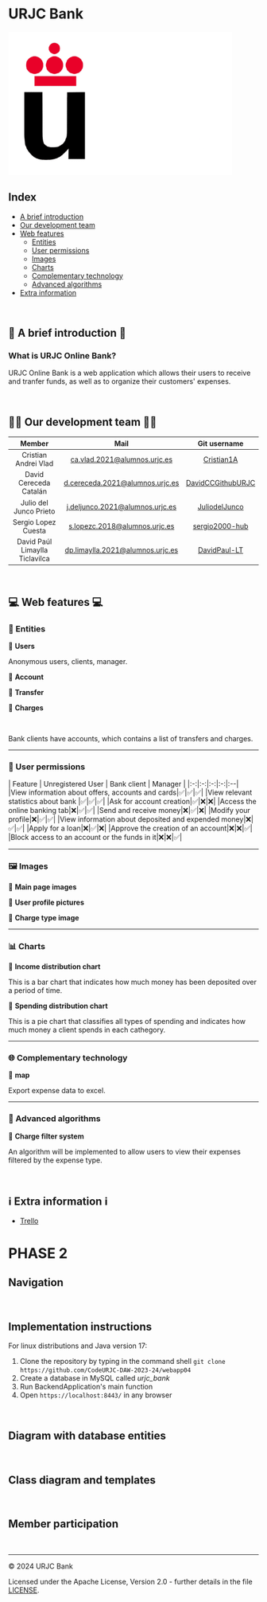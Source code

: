 # URJC Bank

![URJC Bank logo](pics/extra/URJC_bank.png)


<h2>Index</h2>

- [A brief introduction](#intro)
- [Our development team](#dev_team)
- [Web features](#web_features)
    - [Entities](#web_entities)
    - [User permissions](#web_permissons)
    - [Images](#web_images)
    - [Charts](#web_charts)
    - [Complementary technology](#web_comp_tech)
    - [Advanced algorithms](#web_algos)
- [Extra information](#extra_info)

<br>

<h2 id="intro">📖 A brief introduction 📖</h2>
<h3>What is URJC Online Bank?</h3>

URJC Online Bank is a web application which allows their users to receive and tranfer funds, as well as to organize their customers' expenses.


<br>
<h2 id="dev_team">👩‍💻 Our development team 👨‍💻</h2>

| Member | Mail | Git username |
|:-:|:-:|:-:|
|Cristian Andrei Vlad|ca.vlad.2021@alumnos.urjc.es|[Cristian1A](https://github.com/Cristian1A)|
|David Cereceda Catalán|d.cereceda.2021@alumnos.urjc.es| [DavidCCGithubURJC](https://github.com/https://github.com/DavidCCGithubURJC)|
|Julio del Junco Prieto|j.deljunco.2021@alumnos.urjc.es|[JuliodelJunco](https://github.com/JuliodelJunco)|
|Sergio Lopez Cuesta|s.lopezc.2018@alumnos.urjc.es|[sergio2000-hub](https://github.com/sergio2000-hub)|
|David Paúl Limaylla Ticlavilca|dp.limaylla.2021@alumnos.urjc.es|[DavidPaul-LT](https://github.com/DavidPaul-LT)|

<br>

<h2 id="web_features">💻 Web features 💻</h2>

<h3 id="web_entities">🤖 Entities</h3>

🔸 **Users**

Anonymous users, clients, manager.

🔸 **Account**


🔸 **Transfer**


🔸 **Charges**

<br>

Bank clients have accounts, which contains a list of transfers and charges.

<hr>

<h3 id="web_permissons">🔐 User permissions</h3>

| Feature | Unregistered User | Bank client | Manager |
|:-:|:-:|:-:|:-:|:--|
|View information about offers, accounts and cards|✅|✅|✅|
|View relevant statistics about bank |✅|✅|✅|
|Ask for account creation|✅|❌|❌|
|Access the online banking tab|❌|✅|✅|
|Send and receive money|❌|✅|❌|
|Modify your profile|❌|✅|✅|
|View information about deposited and expended money|❌|✅|✅|
|Apply for a loan|❌|✅|❌|
|Approve the creation of an account|❌|❌|✅|
|Block access to an account or the funds in it|❌|❌|✅|


<hr>

<h3 id="web_images">🖼️ Images</h3>

🔸 **Main page images**

🔸 **User profile pictures**

🔸 **Charge type image**



<hr>

<h3 id="web_charts">📊 Charts</h3>

🔸 **Income distribution chart**

This is a bar chart that indicates how much money has been deposited over a period of time.

🔸 **Spending distribution chart**

This is a pie chart that classifies all types of spending and indicates how much money a client spends in each cathegory.

<hr>

<h3 id="web_comp_tech">🌐 Complementary technology</h3>

🔸 **map**

Export expense data to excel.

<hr>

<h3 id="web_algos">🧠 Advanced algorithms</h3>

🔸 **Charge filter system**

An algorithm will be implemented to allow users to view their expenses filtered by the expense type.

<br>

<h2 id="extra_info">ℹ️ Extra information ℹ️</h2>

- [Trello](https://trello.com/b/PW1FfBkP/daw-grupo-4)

# PHASE 2

## Navigation


<br>

## Implementation instructions

For linux distributions and Java version 17:

1. Clone the repository by typing in the command shell `git clone https://github.com/CodeURJC-DAW-2023-24/webapp04`
2. Create a database in MySQL called *urjc_bank*
3. Run BackendApplication's main function
4. Open `https://localhost:8443/` in any browser
<br>

## Diagram with database entities


<br>

## Class diagram and templates


<br>

## Member participation


<br>

---

© 2024 URJC Bank

Licensed under the Apache License, Version 2.0 - further details in the file [LICENSE](LICENSE).
